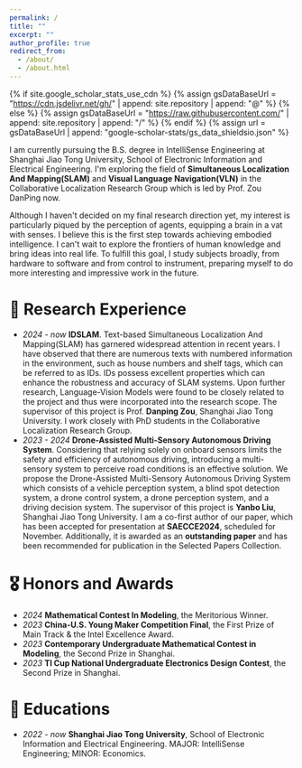 ```yaml
---
permalink: /
title: ""
excerpt: ""
author_profile: true
redirect_from: 
  - /about/
  - /about.html
---
```


{% if site.google_scholar_stats_use_cdn %}
{% assign gsDataBaseUrl = "https://cdn.jsdelivr.net/gh/" | append: site.repository | append: "@" %}
{% else %}
{% assign gsDataBaseUrl = "https://raw.githubusercontent.com/" | append: site.repository | append: "/" %}
{% endif %}
{% assign url = gsDataBaseUrl | append: "google-scholar-stats/gs_data_shieldsio.json" %}

<span class='anchor' id='about-me'></span>

I am currently pursuing the B.S. degree in IntelliSense Engineering at Shanghai Jiao Tong University, School of Electronic Information and Electrical Engineering. I'm exploring the field of **Simultaneous Localization And Mapping(SLAM)** and **Visual Language Navigation(VLN)** in the Collaborative Localization Research Group which is led by Prof. Zou DanPing now.

Although I haven't decided on my final research direction yet, my interest is particularly piqued by the perception of agents, equipping a brain in a vat with senses. I believe this is the first step towards achieving embodied intelligence. I can't wait to explore the frontiers of human knowledge and bring ideas into real life. To fulfill this goal, I study subjects broadly, from hardware to software and from control to instrument, preparing myself to do more interesting and impressive work in the future.

# 📝 Research Experience 
- *2024 - now* **IDSLAM**. Text-based Simultaneous Localization And Mapping(SLAM) has garnered widespread attention in recent years. I have observed that there are numerous texts with numbered information in the environment, such as house numbers and shelf tags, which can be referred to as IDs. IDs possess excellent properties which can enhance the robustness and accuracy of SLAM systems. Upon further research, Language-Vision Models were found to be closely related to the project and thus were incorporated into the research scope. The supervisor of this project is Prof. **Danping Zou**, Shanghai Jiao Tong University. I work closely with PhD students in the Collaborative Localization Research Group.
- *2023 - 2024* **Drone-Assisted Multi-Sensory Autonomous Driving System**. Considering that relying solely on onboard sensors limits the safety and efficiency of autonomous driving, introducing a multi-sensory system to perceive road conditions is an effective solution. We propose the Drone-Assisted Multi-Sensory Autonomous Driving System which consists of a vehicle perception system, a blind spot detection system, a drone control system, a drone perception system, and a driving decision system. The supervisor of this project is **Yanbo Liu**, Shanghai Jiao Tong University. I am a co-first author of our paper, which has been accepted for presentation at **SAECCE2024**, scheduled for November. Additionally, it is awarded as an **outstanding paper** and has been recommended for publication in the Selected Papers Collection.

# 🎖 Honors and Awards
- *2024* **Mathematical Contest In Modeling**, the Meritorious Winner. 
- *2023* **China-U.S. Young Maker Competition Final**, the First Prize of Main Track & the Intel Excellence Award.
- *2023* **Contemporary Undergraduate Mathematical Contest in Modeling**, the Second Prize in Shanghai.
- *2023* **TI Cup National Undergraduate Electronics Design Contest**, the Second Prize in Shanghai.

# 📖 Educations
- *2022 - now* **Shanghai Jiao Tong University**, School of Electronic Information and Electrical Engineering.
  MAJOR: IntelliSense Engineering; MINOR: Economics.
